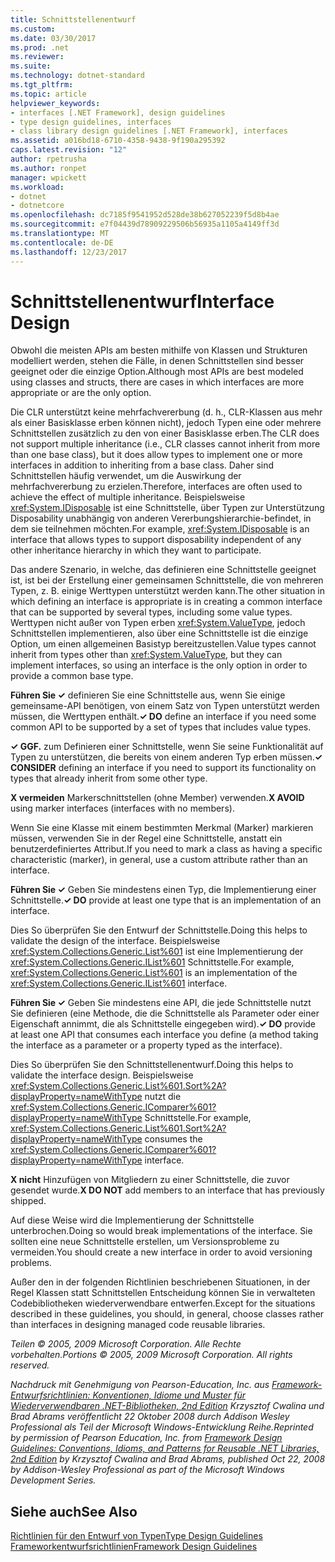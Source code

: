 ```yaml
---
title: Schnittstellenentwurf
ms.custom: 
ms.date: 03/30/2017
ms.prod: .net
ms.reviewer: 
ms.suite: 
ms.technology: dotnet-standard
ms.tgt_pltfrm: 
ms.topic: article
helpviewer_keywords:
- interfaces [.NET Framework], design guidelines
- type design guidelines, interfaces
- class library design guidelines [.NET Framework], interfaces
ms.assetid: a016bd18-6710-4358-9438-9f190a295392
caps.latest.revision: "12"
author: rpetrusha
ms.author: ronpet
manager: wpickett
ms.workload:
- dotnet
- dotnetcore
ms.openlocfilehash: dc7185f9541952d528de38b627052239f5d8b4ae
ms.sourcegitcommit: e7f04439d78909229506b56935a1105a4149ff3d
ms.translationtype: MT
ms.contentlocale: de-DE
ms.lasthandoff: 12/23/2017
---
```

# <a name="interface-design"></a><span data-ttu-id="1a052-102">Schnittstellenentwurf</span><span class="sxs-lookup"><span data-stu-id="1a052-102">Interface Design</span></span>
<span data-ttu-id="1a052-103">Obwohl die meisten APIs am besten mithilfe von Klassen und Strukturen modelliert werden, stehen die Fälle, in denen Schnittstellen sind besser geeignet oder die einzige Option.</span><span class="sxs-lookup"><span data-stu-id="1a052-103">Although most APIs are best modeled using classes and structs, there are cases in which interfaces are more appropriate or are the only option.</span></span>  
  
 <span data-ttu-id="1a052-104">Die CLR unterstützt keine mehrfachvererbung (d. h., CLR-Klassen aus mehr als einer Basisklasse erben können nicht), jedoch Typen eine oder mehrere Schnittstellen zusätzlich zu den von einer Basisklasse erben.</span><span class="sxs-lookup"><span data-stu-id="1a052-104">The CLR does not support multiple inheritance (i.e., CLR classes cannot inherit from more than one base class), but it does allow types to implement one or more interfaces in addition to inheriting from a base class.</span></span> <span data-ttu-id="1a052-105">Daher sind Schnittstellen häufig verwendet, um die Auswirkung der mehrfachvererbung zu erzielen.</span><span class="sxs-lookup"><span data-stu-id="1a052-105">Therefore, interfaces are often used to achieve the effect of multiple inheritance.</span></span> <span data-ttu-id="1a052-106">Beispielsweise <xref:System.IDisposable> ist eine Schnittstelle, über Typen zur Unterstützung Disposability unabhängig von anderen Vererbungshierarchie-befindet, in dem sie teilnehmen möchten.</span><span class="sxs-lookup"><span data-stu-id="1a052-106">For example, <xref:System.IDisposable> is an interface that allows types to support disposability independent of any other inheritance hierarchy in which they want to participate.</span></span>  
  
 <span data-ttu-id="1a052-107">Das andere Szenario, in welche, das definieren eine Schnittstelle geeignet ist, ist bei der Erstellung einer gemeinsamen Schnittstelle, die von mehreren Typen, z. B. einige Werttypen unterstützt werden kann.</span><span class="sxs-lookup"><span data-stu-id="1a052-107">The other situation in which defining an interface is appropriate is in creating a common interface that can be supported by several types, including some value types.</span></span> <span data-ttu-id="1a052-108">Werttypen nicht außer von Typen erben <xref:System.ValueType>, jedoch Schnittstellen implementieren, also über eine Schnittstelle ist die einzige Option, um einen allgemeinen Basistyp bereitzustellen.</span><span class="sxs-lookup"><span data-stu-id="1a052-108">Value types cannot inherit from types other than <xref:System.ValueType>, but they can implement interfaces, so using an interface is the only option in order to provide a common base type.</span></span>  
  
 <span data-ttu-id="1a052-109">**Führen Sie ✓** definieren Sie eine Schnittstelle aus, wenn Sie einige gemeinsame-API benötigen, von einem Satz von Typen unterstützt werden müssen, die Werttypen enthält.</span><span class="sxs-lookup"><span data-stu-id="1a052-109">**✓ DO** define an interface if you need some common API to be supported by a set of types that includes value types.</span></span>  
  
 <span data-ttu-id="1a052-110">**✓ GGF.** zum Definieren einer Schnittstelle, wenn Sie seine Funktionalität auf Typen zu unterstützen, die bereits von einem anderen Typ erben müssen.</span><span class="sxs-lookup"><span data-stu-id="1a052-110">**✓ CONSIDER** defining an interface if you need to support its functionality on types that already inherit from some other type.</span></span>  
  
 <span data-ttu-id="1a052-111">**X vermeiden** Markerschnittstellen (ohne Member) verwenden.</span><span class="sxs-lookup"><span data-stu-id="1a052-111">**X AVOID** using marker interfaces (interfaces with no members).</span></span>  
  
 <span data-ttu-id="1a052-112">Wenn Sie eine Klasse mit einem bestimmten Merkmal (Marker) markieren müssen, verwenden Sie in der Regel eine Schnittstelle, anstatt ein benutzerdefiniertes Attribut.</span><span class="sxs-lookup"><span data-stu-id="1a052-112">If you need to mark a class as having a specific characteristic (marker), in general, use a custom attribute rather than an interface.</span></span>  
  
 <span data-ttu-id="1a052-113">**Führen Sie ✓** Geben Sie mindestens einen Typ, die Implementierung einer Schnittstelle.</span><span class="sxs-lookup"><span data-stu-id="1a052-113">**✓ DO** provide at least one type that is an implementation of an interface.</span></span>  
  
 <span data-ttu-id="1a052-114">Dies So überprüfen Sie den Entwurf der Schnittstelle.</span><span class="sxs-lookup"><span data-stu-id="1a052-114">Doing this helps to validate the design of the interface.</span></span> <span data-ttu-id="1a052-115">Beispielsweise <xref:System.Collections.Generic.List%601> ist eine Implementierung der <xref:System.Collections.Generic.IList%601> Schnittstelle.</span><span class="sxs-lookup"><span data-stu-id="1a052-115">For example, <xref:System.Collections.Generic.List%601> is an implementation of the <xref:System.Collections.Generic.IList%601> interface.</span></span>  
  
 <span data-ttu-id="1a052-116">**Führen Sie ✓** Geben Sie mindestens eine API, die jede Schnittstelle nutzt Sie definieren (eine Methode, die die Schnittstelle als Parameter oder einer Eigenschaft annimmt, die als Schnittstelle eingegeben wird).</span><span class="sxs-lookup"><span data-stu-id="1a052-116">**✓ DO** provide at least one API that consumes each interface you define (a method taking the interface as a parameter or a property typed as the interface).</span></span>  
  
 <span data-ttu-id="1a052-117">Dies So überprüfen Sie den Schnittstellenentwurf.</span><span class="sxs-lookup"><span data-stu-id="1a052-117">Doing this helps to validate the interface design.</span></span> <span data-ttu-id="1a052-118">Beispielsweise <xref:System.Collections.Generic.List%601.Sort%2A?displayProperty=nameWithType> nutzt die <xref:System.Collections.Generic.IComparer%601?displayProperty=nameWithType> Schnittstelle.</span><span class="sxs-lookup"><span data-stu-id="1a052-118">For example, <xref:System.Collections.Generic.List%601.Sort%2A?displayProperty=nameWithType> consumes the <xref:System.Collections.Generic.IComparer%601?displayProperty=nameWithType> interface.</span></span>  
  
 <span data-ttu-id="1a052-119">**X nicht** Hinzufügen von Mitgliedern zu einer Schnittstelle, die zuvor gesendet wurde.</span><span class="sxs-lookup"><span data-stu-id="1a052-119">**X DO NOT** add members to an interface that has previously shipped.</span></span>  
  
 <span data-ttu-id="1a052-120">Auf diese Weise wird die Implementierung der Schnittstelle unterbrochen.</span><span class="sxs-lookup"><span data-stu-id="1a052-120">Doing so would break implementations of the interface.</span></span> <span data-ttu-id="1a052-121">Sie sollten eine neue Schnittstelle erstellen, um Versionsprobleme zu vermeiden.</span><span class="sxs-lookup"><span data-stu-id="1a052-121">You should create a new interface in order to avoid versioning problems.</span></span>  
  
 <span data-ttu-id="1a052-122">Außer den in der folgenden Richtlinien beschriebenen Situationen, in der Regel Klassen statt Schnittstellen Entscheidung können Sie in verwalteten Codebibliotheken wiederverwendbare entwerfen.</span><span class="sxs-lookup"><span data-stu-id="1a052-122">Except for the situations described in these guidelines, you should, in general, choose classes rather than interfaces in designing managed code reusable libraries.</span></span>  
  
 <span data-ttu-id="1a052-123">*Teilen © 2005, 2009 Microsoft Corporation. Alle Rechte vorbehalten.*</span><span class="sxs-lookup"><span data-stu-id="1a052-123">*Portions © 2005, 2009 Microsoft Corporation. All rights reserved.*</span></span>  
  
 <span data-ttu-id="1a052-124">*Nachdruck mit Genehmigung von Pearson-Education, Inc. aus [Framework-Entwurfsrichtlinien: Konventionen, Idiome und Muster für Wiederverwendbaren .NET-Bibliotheken, 2nd Edition](http://www.informit.com/store/framework-design-guidelines-conventions-idioms-and-9780321545619) Krzysztof Cwalina und Brad Abrams veröffentlicht 22 Oktober 2008 durch Addison Wesley Professional als Teil der Microsoft Windows-Entwicklung Reihe.*</span><span class="sxs-lookup"><span data-stu-id="1a052-124">*Reprinted by permission of Pearson Education, Inc. from [Framework Design Guidelines: Conventions, Idioms, and Patterns for Reusable .NET Libraries, 2nd Edition](http://www.informit.com/store/framework-design-guidelines-conventions-idioms-and-9780321545619) by Krzysztof Cwalina and Brad Abrams, published Oct 22, 2008 by Addison-Wesley Professional as part of the Microsoft Windows Development Series.*</span></span>  
  
## <a name="see-also"></a><span data-ttu-id="1a052-125">Siehe auch</span><span class="sxs-lookup"><span data-stu-id="1a052-125">See Also</span></span>  
 [<span data-ttu-id="1a052-126">Richtlinien für den Entwurf von Typen</span><span class="sxs-lookup"><span data-stu-id="1a052-126">Type Design Guidelines</span></span>](../../../docs/standard/design-guidelines/type.md)  
 [<span data-ttu-id="1a052-127">Frameworkentwurfsrichtlinien</span><span class="sxs-lookup"><span data-stu-id="1a052-127">Framework Design Guidelines</span></span>](../../../docs/standard/design-guidelines/index.md)
